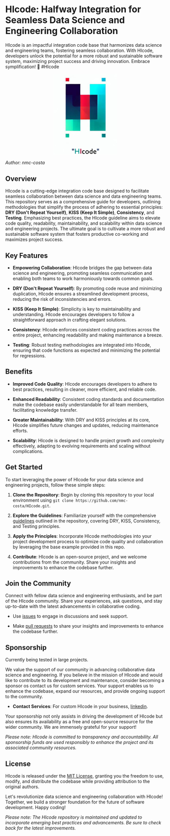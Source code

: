 # HIcode: Halfway Integration for Seamless Data Science and Engineering Collaboration
HIcode is an impactful integration code base that harmonizes data science and engineering teams, fostering seamless collaboration. With HIcode, developers unlock the potential for a more robust and sustainable software system, maximizing project success and driving innovation. Embrace symplification! 🚀 #HIcode


<p align="center">
<img src="./docs/logo_1_small.png" width="200">
</p>


*Author: nmc-costa*

## Overview

HIcode is a cutting-edge integration code base designed to facilitate seamless collaboration between data science and data engineering teams. This repository serves as a comprehensive guide for developers, outlining methodologies that simplify the process of adhering to essential principles: **DRY (Don't Repeat Yourself)**, **KISS (Keep It Simple)**, **Consistency**, and **Testing**. Emphasizing best practices, the HIcode guideline aims to elevate code quality, readability, maintainability, and scalability within data science and engineering projects. The ultimate goal is to cultivate a more robust and sustainable software system that fosters productive co-working and maximizes project success.

## Key Features

- **Empowering Collaboration**: HIcode bridges the gap between data science and engineering, promoting seamless communication and enabling both teams to work harmoniously towards common goals.

- **DRY (Don't Repeat Yourself)**: By promoting code reuse and minimizing duplication, HIcode ensures a streamlined development process, reducing the risk of inconsistencies and errors.

- **KISS (Keep It Simple)**: Simplicity is key to maintainability and understanding. HIcode encourages developers to follow a straightforward approach in crafting elegant solutions.

- **Consistency**: HIcode enforces consistent coding practices across the entire project, enhancing readability and making maintenance a breeze.

- **Testing**: Robust testing methodologies are integrated into HIcode, ensuring that code functions as expected and minimizing the potential for regressions.

## Benefits

- **Improved Code Quality**: HIcode encourages developers to adhere to best practices, resulting in cleaner, more efficient, and reliable code.

- **Enhanced Readability**: Consistent coding standards and documentation make the codebase easily understandable for all team members, facilitating knowledge transfer.

- **Greater Maintainability**: With DRY and KISS principles at its core, HIcode simplifies future changes and updates, reducing maintenance efforts.

- **Scalability**: HIcode is designed to handle project growth and complexity effectively, adapting to evolving requirements and scaling without complications.

## Get Started

To start leveraging the power of HIcode for your data science and engineering projects, follow these simple steps:

1. **Clone the Repository**: Begin by cloning this repository to your local environment using `git clone https://github.com/nmc-costa/HIcode.git`.

2. **Explore the Guidelines**: Familiarize yourself with the comprehensive [guidelines](https://github.com/nmc-costa/HIcode/blob/main/HIcode_guidelines.md) outlined in the repository, covering DRY, KISS, Consistency, and Testing principles.

3. **Apply the Principles**: Incorporate HIcode methodologies into your project development process to optimize code quality and collaboration by leveraging the base example provided in this repo.

4. **Contribute**: HIcode is an open-source project, and we welcome contributions from the community. Share your insights and improvements to enhance the codebase further.


## Join the Community

Connect with fellow data science and engineering enthusiasts, and be part of the HIcode community. Share your experiences, ask questions, and stay up-to-date with the latest advancements in collaborative coding.

- Use [issues](https://github.com/nmc-costa/HIcode/issues) to engage in discussions and seek support.

- Make [pull requests](https://github.com/nmc-costa/HIcode/pulls) to share your insights and improvements to enhance the codebase further.



## Sponsorship

Currently being tested in large projects.

We value the support of our community in advancing collaborative data science and engineering. If you believe in the mission of HIcode and would like to contribute to its development and maintenance, consider becoming a sponsor os contact us for custom services. Your support enables us to enhance the codebase, expand our resources, and provide ongoing support to the community.

- **Contact Services**: For custom HIcode in your business, [linkedin](linkedin.com/in/nuno-m-c-da-costa-a14a4349).

<!--
- **Patreon**: Show your commitment by becoming a patron on [Patreon](https://www.patreon.com/hicode). *TODO*

- **Open Collective**: Contribute to HIcode's sustainability by sponsoring us on [Open Collective](https://opencollective.com/hicode). Your donations help us cover project-related expenses and support ongoing improvements.*TODO*

- **GitHub Sponsors**: Support the HIcode project through GitHub Sponsors and help us maintain its quality and accessibility. Visit our [GitHub Sponsors](https://github.com/sponsors/hicode) page to explore sponsorship options. *TODO*
)
-->
Your sponsorship not only assists in driving the development of HIcode but also ensures its availability as a free and open-source resource for the wider community. We are immensely grateful for your support!

*Please note: HIcode is committed to transparency and accountability. All sponsorship funds are used responsibly to enhance the project and its associated community resources.*

## License

HIcode is released under the [MIT License](https://opensource.org/licenses/MIT), granting you the freedom to use, modify, and distribute the codebase while providing attribution to the original authors.

Let's revolutionize data science and engineering collaboration with HIcode! Together, we build a stronger foundation for the future of software development. Happy coding!

*Please note: The HIcode repository is maintained and updated to incorporate emerging best practices and advancements. Be sure to check back for the latest improvements.*
